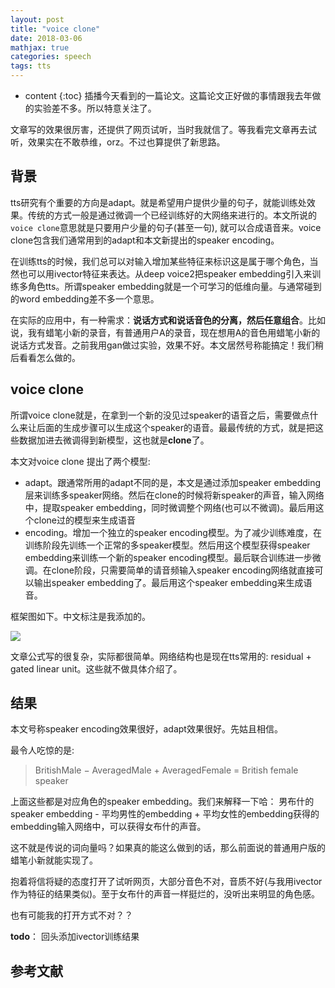```yaml
---
layout: post
title: "voice clone"
date: 2018-03-06
mathjax: true
categories: speech
tags: tts
---
```

* content
{:toc}
插播今天看到的一篇论文。这篇论文正好做的事情跟我去年做的实验差不多。所以特意关注了。

文章写的效果很厉害，还提供了网页试听，当时我就信了。等我看完文章再去试听，效果实在不敢恭维，orz。不过也算提供了新思路。

## 背景

tts研究有个重要的方向是adapt。就是希望用户提供少量的句子，就能训练处效果。传统的方式一般是通过微调一个已经训练好的大网络来进行的。本文所说的`voice clone`意思就是只要用户少量的句子(甚至一句), 就可以合成语音来。voice clone包含我们通常用到的adapt和本文新提出的speaker encoding。

在训练tts的时候，我们总可以对输入增加某些特征来标识这是属于哪个角色，当然也可以用ivector特征来表达。从deep voice2把speaker embedding引入来训练多角色tts。所谓speaker embedding就是一个可学习的低维向量。与通常碰到的word embedding差不多一个意思。

在实际的应用中，有一种需求：**说话方式和说话音色的分离，然后任意组合**。比如说，我有蜡笔小新的录音，有普通用户A的录音，现在想用A的音色用蜡笔小新的说话方式发音。之前我用gan做过实验，效果不好。本文居然号称能搞定！我们稍后看看怎么做的。

## voice clone

所谓voice clone就是，在拿到一个新的没见过speaker的语音之后，需要做点什么来让后面的生成步骤可以生成这个speaker的语音。最最传统的方式，就是把这些数据加进去微调得到新模型，这也就是**clone**了。

本文对voice clone 提出了两个模型:

- adapt。跟通常所用的adapt不同的是，本文是通过添加speaker embedding层来训练多speaker网络。然后在clone的时候将新speaker的声音，输入网络中，提取speaker embedding，同时微调整个网络(也可以不微调)。最后用这个clone过的模型来生成语音
- encoding。增加一个独立的speaker encoding模型。为了减少训练难度，在训练阶段先训练一个正常的多speaker模型。然后用这个模型获得speaker embedding来训练一个新的speaker encoding模型。最后联合训练进一步微调。在clone阶段，只需要简单的请音频输入speaker encoding网络就直接可以输出speaker embedding了。最后用这个speaker embedding来生成语音。

框架图如下。中文标注是我添加的。

![](http://vsooda.github.io/assets/voice_clone/framework.png)

文章公式写的很复杂，实际都很简单。网络结构也是现在tts常用的: residual + gated linear unit。这些就不做具体介绍了。

## 结果

本文号称speaker encoding效果很好，adapt效果很好。先姑且相信。

最令人吃惊的是:

> BritishMale − AveragedMale + AveragedFemale =  British female speaker

上面这些都是对应角色的speaker embedding。我们来解释一下哈： 男布什的speaker embedding - 平均男性的embedding + 平均女性的embedding获得的embedding输入网络中，可以获得女布什的声音。

这不就是传说的词向量吗？如果真的能这么做到的话，那么前面说的普通用户版的蜡笔小新就能实现了。

抱着将信将疑的态度打开了试听网页，大部分音色不对，音质不好(与我用ivector作为特征的结果类似)。至于女布什的声音一样挺烂的，没听出来明显的角色感。

也有可能我的打开方式不对？？

**todo**： 回头添加ivector训练结果


## 参考文献

[^voice_clone]: Sercan O. Arik, Jitong Chen, Kainan Peng, Wei Ping, Yanqi Zhou，Neural Voice Cloning with a Few Samples